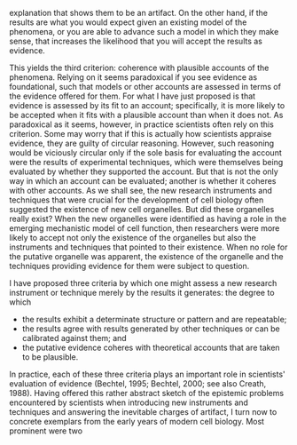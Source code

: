 explanation that shows them to be an artifact. On the other hand, if the results are what you would expect given an existing model of the phenomena, or you are able to advance such a model in which they make sense, that increases the likelihood that you will accept the results as evidence.

This yields the third criterion: coherence with plausible accounts of the phenomena. Relying on it seems paradoxical if you see evidence as foundational, such that models or other accounts are assessed in terms of the evidence offered for them. For what I have just proposed is that evidence is assessed by its fit to an account; specifically, it is more likely to be accepted when it fits with a plausible account than when it does not. As paradoxical as it seems, however, in practice scientists often rely on this criterion. Some may worry that if this is actually how scientists appraise evidence, they are guilty of circular reasoning. However, such reasoning would be viciously circular only if the sole basis for evaluating the account were the results of experimental techniques, which were themselves being evaluated by whether they supported the account. But that is not the only way in which an account can be evaluated; another is whether it coheres with other accounts. As we shall see, the new research instruments and techniques that were crucial for the development of cell biology often suggested the existence of new cell organelles. But did these organelles really exist? When the new organelles were identified as having a role in the emerging mechanistic model of cell function, then researchers were more likely to accept not only the existence of the organelles but also the instruments and techniques that pointed to their existence. When no role for the putative organelle was apparent, the existence of the organelle and the techniques providing evidence for them were subject to question.

I have proposed three criteria by which one might assess a new research instrument or technique merely by the results it generates: the degree to which
- the results exhibit a determinate structure or pattern and are repeatable;
- the results agree with results generated by other techniques or can be calibrated against them; and
- the putative evidence coheres with theoretical accounts that are taken to be plausible.

In practice, each of these three criteria plays an important role in scientists' evaluation of evidence (Bechtel, 1995; Bechtel, 2000; see also Creath, 1988). Having offered this rather abstract sketch of the epistemic problems encountered by scientists when introducing new instruments and techniques and answering the inevitable charges of artifact, I turn now to concrete exemplars from the early years of modern cell biology. Most prominent were two